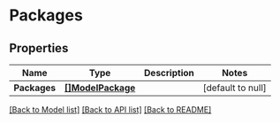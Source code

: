 # Packages

## Properties
Name | Type | Description | Notes
------------ | ------------- | ------------- | -------------
**Packages** | [**[]ModelPackage**](Package.md) |  | [default to null]

[[Back to Model list]](../README.md#documentation-for-models) [[Back to API list]](../README.md#documentation-for-api-endpoints) [[Back to README]](../README.md)

